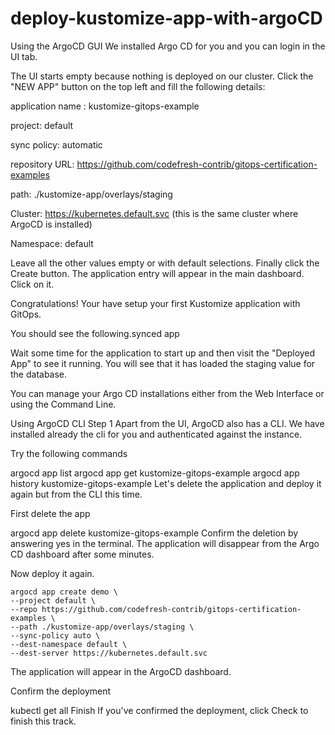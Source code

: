 # deploy-kustomize-app-with-argoCD


Using the ArgoCD GUI
We installed Argo CD for you and you can login in the UI tab.

The UI starts empty because nothing is deployed on our cluster. Click the "NEW APP" button on the top left and fill the following details:

application name : kustomize-gitops-example

project: default

sync policy: automatic

repository URL: https://github.com/codefresh-contrib/gitops-certification-examples

path: ./kustomize-app/overlays/staging

Cluster: https://kubernetes.default.svc (this is the same cluster where ArgoCD is installed)

Namespace: default

Leave all the other values empty or with default selections. Finally click the Create button. The application entry will appear in the main dashboard. Click on it.

Congratulations! Your have setup your first Kustomize application with GitOps.

You should see the following.synced app

Wait some time for the application to start up and then visit the "Deployed App" to see it running. You will see that it has loaded the staging value for the database.


You can manage your Argo CD installations either from the Web Interface or using the Command Line.


Using ArgoCD CLI
Step 1
Apart from the UI, ArgoCD also has a CLI. We have installed already the cli for you and authenticated against the instance.

Try the following commands

argocd app list
argocd app get kustomize-gitops-example
argocd app history kustomize-gitops-example
Let's delete the application and deploy it again but from the CLI this time.

First delete the app

argocd app delete kustomize-gitops-example
Confirm the deletion by answering yes in the terminal. The application will disappear from the Argo CD dashboard after some minutes.

Now deploy it again.

```
argocd app create demo \
--project default \
--repo https://github.com/codefresh-contrib/gitops-certification-examples \
--path ./kustomize-app/overlays/staging \
--sync-policy auto \
--dest-namespace default \
--dest-server https://kubernetes.default.svc
```
The application will appear in the ArgoCD dashboard.

Confirm the deployment

kubectl get all
Finish
If you've confirmed the deployment, click Check to finish this track.

